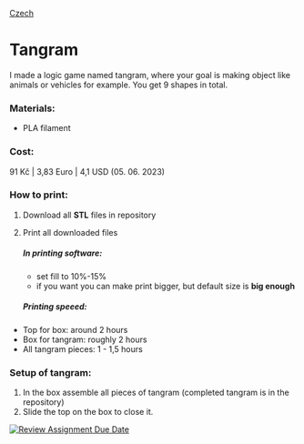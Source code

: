 [Czech](README.cz.md)

# Tangram
I made a logic game named tangram, where your goal is making object like animals or vehicles for example. You get 9 shapes in total.

### Materials:
- PLA  filament

### Cost:
91 Kč | 3,83 Euro | 4,1 USD (05. 06. 2023)

### How to print:
1. Download all **STL** files in repository
2. Print all downloaded files
	##### In printing software:
 	 - set fill to 10%-15%
 	 - if you want you can make print bigger, but default size is **big enough**

	##### Printing speeed:
  - Top for box: around 2 hours
  - Box for tangram: roughly 2 hours
  - All tangram pieces: 1 - 1,5 hours

### Setup of tangram:

1. In the box assemble all pieces of tangram (completed tangram is in  the repository)
2. Slide the top on the box to close it.











[![Review Assignment Due Date](https://classroom.github.com/assets/deadline-readme-button-24ddc0f5d75046c5622901739e7c5dd533143b0c8e959d652212380cedb1ea36.svg)](https://classroom.github.com/a/V-0A61vX)
